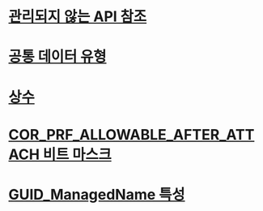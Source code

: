 # [관리되지 않는 API 참조](index.md)
# [공통 데이터 유형](common-data-types-unmanaged-api-reference.md)
# [상수](constants-unmanaged-api-reference.md)
# [COR_PRF_ALLOWABLE_AFTER_ATTACH 비트 마스크](cor-prf-allowable-after-attach-bitmask.md)
# [GUID_ManagedName 특성](guid-managedname-attribute.md)
